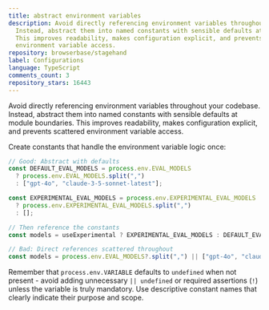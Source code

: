 ```yaml
---
title: abstract environment variables
description: Avoid directly referencing environment variables throughout your codebase.
  Instead, abstract them into named constants with sensible defaults at module boundaries.
  This improves readability, makes configuration explicit, and prevents scattered
  environment variable access.
repository: browserbase/stagehand
label: Configurations
language: TypeScript
comments_count: 3
repository_stars: 16443
---
```


Avoid directly referencing environment variables throughout your codebase. Instead, abstract them into named constants with sensible defaults at module boundaries. This improves readability, makes configuration explicit, and prevents scattered environment variable access.

Create constants that handle the environment variable logic once:

```typescript
// Good: Abstract with defaults
const DEFAULT_EVAL_MODELS = process.env.EVAL_MODELS 
  ? process.env.EVAL_MODELS.split(",") 
  : ["gpt-4o", "claude-3-5-sonnet-latest"];

const EXPERIMENTAL_EVAL_MODELS = process.env.EXPERIMENTAL_EVAL_MODELS
  ? process.env.EXPERIMENTAL_EVAL_MODELS.split(",")
  : [];

// Then reference the constants
const models = useExperimental ? EXPERIMENTAL_EVAL_MODELS : DEFAULT_EVAL_MODELS;

// Bad: Direct references scattered throughout
const models = process.env.EVAL_MODELS?.split(",") || ["gpt-4o", "claude-3-5-sonnet-latest"];
```

Remember that `process.env.VARIABLE` defaults to `undefined` when not present - avoid adding unnecessary `|| undefined` or required assertions (`!`) unless the variable is truly mandatory. Use descriptive constant names that clearly indicate their purpose and scope.